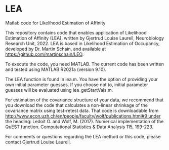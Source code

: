 # LEA
Matlab code for Likelihood Estimation of Affinity

This repository contains code that enables application of Likelihood Estimation of Affinity (LEA), written by Gjertrud Louise Laurell, Neurobiology Research Unit, 2022. LEA is based in Likelihood Estimation of Occupancy, developed by Dr. Martin Schain, and available at  https://github.com/martinschain/LEO.

To execute the code, you need MATLAB. The current code has been written and tested using MATLAB R2021a (version 9.10). 

The LEA function is found in lea.m. You have the option of providing your own initial parameter guesses. If you choose not to, initial parameter guesses will be evaluated using lea_getStartVals.m.

For estimation of the covariance structure of your data, we recommend that you download the code that calculates a non-linear shrinkage of the covariance matrix using test-retest data. That code is downloadable from http://www.econ.uzh.ch/en/people/faculty/wolf/publications.html#9 under the heading: Ledoit O. and Wolf, M. (2017). Numerical implementation of the QuEST function. Computational Statistics & Data Analysis 115, 199-223. 

For comments or questions regarding the LEA method or this code, please contact Gjertrud Louise Laurell.
